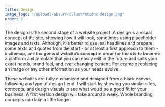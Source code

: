 ```yaml
---
title: Design
image_logo: "/uploads/absurd-illustrations-design.png"
order: 2
---
```


The design is the second stage of a website project. A design is a visual concept of the site, showing how it will look, sometimes using placeholder images and texts. Although, it is better to use real headlines and prepare some texts and quotes from the start - or at least a first approach to them - a sitemap, and the general website’s concept in order for the site to become a platform and template that you can easily edit in the future and suits your exact needs, brand feel, and ever changing content. For example replacing an image or any other information as your needs evolve.

These websites are fully customized and designed from a blank canvas, following any type of design trend. I will start by showing you similar sites, concepts, and design visuals to see what would be a good fit for your business. A first version design will take around a week. Whole branding concepts can take a little longer.

<!--.................................

The design is the second stage of a website project, a design is a visual concept of the site, most of the times showing how it will visually look, sometimes using placeholder images and texts. Altho, the best is to start organizing some headlines, texts, and quotes from start or at least a first approach to them, a sitemap, and the general website's concept so that at the end the site results as a platform and template that you can easily edit, fill with images or change any information in the future, and that suits your exact needs, brand feel, and exactly what it was intended to say and contain.

This websites are completelly customized and designed from a blank canvas, following any type of design trend. I will start by showing you some similar sites, concepts, and design visuals to see what is a better fit for your business. A first version design will take around a week, altho if we are doing a whole branding it should take a bit more.-->